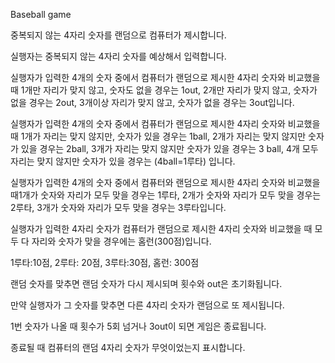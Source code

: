 Baseball game

중복되지 않는 4자리 숫자를 랜덤으로 컴퓨터가 제시합니다.

실행자는 중복되지 않는 4자리 숫자를 예상해서 입력합니다.

실행자가 입력한 4개의 숫자 중에서 컴퓨터가 랜덤으로 제시한 4자리 숫자와 비교했을 때 1개만 자리가 맞지 않고, 숫자도 없을 경우는 1out, 2개만 자리가 맞지 않고, 숫자가 없을  경우는  2out, 3개이상 자리가 맞지 않고, 숫자가 없을 경우는 3out입니다.

실행자가 입력한 4개의 숫자 중에서 컴퓨터가 랜덤으로 제시한 4자리 숫자와 비교했을 때 1개가 자리는 맞지 않지만, 숫자가 있을 경우는 1ball, 2개가 자리는 맞지 않지만 숫자가 있을 경우는 2ball, 3개가 자리는 맞지 않지만 숫자가 있을 경우는 3 ball, 4개 모두 자리는 맞지 않지만 숫자가 있을 경우는 (4ball=1루타) 입니다.

실행자가 입력한 4개의 숫자 중에서 컴퓨터와 랜덤으로 제시한 4자리 숫자와 비교했을 때1개가 숫자와 자리가 모두 맞을 경우는 1루타, 2개가 숫자와 자리가 모두 맞을 경우는  2루타, 3개가 숫자와 자리가 모두 맞을 경우는 3루타입니다.

실행자가 입력한 4자리 숫자가 컴퓨터가 랜덤으로 제시한 4자리 숫자와 비교했을 때 모두 다 자리와 숫자가 맞을 경우에는 홈런(300점)입니다.

1루타:10점, 2루타: 20점, 3루타:30점, 홈런: 300점

랜덤 숫자를 맞추면 랜덤 숫자가 다시 제시되며 횟수와 out은 초기화됩니다.

만약 실행자가 그 숫자를 맞추면 다른 4자리 숫자가 랜덤으로 또 제시됩니다.

1번 숫자가 나올 때 횟수가 5회 넘거나  3out이 되면 게임은 종료됩니다.

종료될 때 컴퓨터의 랜덤 4자리 숫자가 무엇이었는지 표시합니다.

